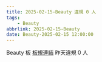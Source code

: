 ```yaml
---
title: 2025-02-15-Beauty 違規 0 人
tags:
    - Beauty
abbrlink: 2025-02-15-Beauty
date: Beauty-2025-02-15 12:00:00
---
```

Beauty 板 [板規連結](https://www.ptt.cc/bbs/Beauty/M.1630069980.A.84B.html)
昨天違規 0 人
